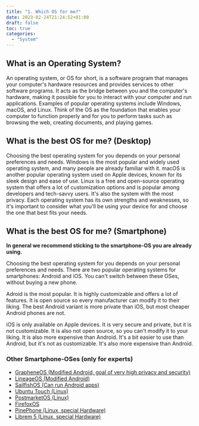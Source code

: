 ```yaml
---
title: "1. Which OS for me?"
date: 2023-02-24T21:24:52+01:00
draft: false
toc: true
categories:
  - "System"
---
```


## What is an Operating System?

An operating system, or OS for short, is a software program that manages your computer's hardware resources and provides services to other software programs. It acts as the bridge between you and the computer's hardware, making it possible for you to interact with your computer and run applications. Examples of popular operating systems include Windows, macOS, and Linux. Think of the OS as the foundation that enables your computer to function properly and for you to perform tasks such as browsing the web, creating documents, and playing games.

## What is the best OS for me? (Desktop)

Choosing the best operating system for you depends on your personal preferences and needs. Windows is the most popular and widely used operating system, and many people are already familiar with it. macOS is another popular operating system used on Apple devices, known for its sleek design and ease of use. Linux is a free and open-source operating system that offers a lot of customization options and is popular among developers and tech-savvy users. It's also the system with the most privacy. Each operating system has its own strengths and weaknesses, so it's important to consider what you'll be using your device for and choose the one that best fits your needs.

## What is the best OS for me? (Smartphone)

**In general we recommend sticking to the smartphone-OS you are already using.**

Choosing the best operating system for you depends on your personal preferences and needs. There are two popular operating systems for smartphones: Android and iOS. You can't switch between these OSes, without buying a new phone.

Adroid is the most popular. It is highly customizable and offers a lot of features. It is open source so every manufacturer can modify it to their liking. The best Android variant is more private than iOS, but most cheaper Android phones are not.

iOS is only available on Apple devices. It is very secure and private, but it is not customizable. It is also not open source, so you can't modify it to your liking. It is also more expensive than Android. It's a bit easier to use than Android, but it's not as customizable. It's also more expensive than Android.

### Other Smartphone-OSes (only for experts)

- [GrapheneOS (Modified Android, goal of very high privacy and security)](https://grapheneos.org/)
- [LineageOS (Modified Android)](https://lineageos.org/)
- [SailfishOS (Can run Android apps)](https://sailfishos.org/)
- [Ubuntu Touch (Linux)](https://ubuntu-touch.io/)
- [PostmarketOS (Linux)](https://postmarketos.org/)
- [FirefoxOS](https://www.mozilla.org/en-US/firefox/os/)
- [PinePhone (Linux, special Hardware)](https://www.pine64.org/pinephone/)
- [Librem 5 (Linux, special Hardware)](https://puri.sm/products/librem-5/)
